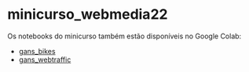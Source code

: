 # minicurso_webmedia22

Os notebooks do minicurso também estão disponíveis no Google Colab:

- [gans_bikes](https://colab.research.google.com/drive/1O1UZb4vEfVx8_aYUyPrF9zYZWwuNxE8b#scrollTo=33rJVA5Sh8L_)
- [gans_webtraffic](https://colab.research.google.com/drive/1crVu0gFIGjnQFKuyQRhNUONCf4UE_h9Y)
